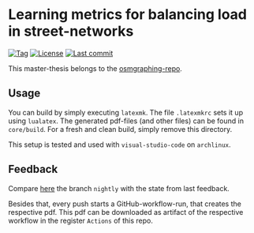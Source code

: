 # Learning metrics for balancing load in street-networks

[![Tag][github/tags/badge]][github/tags]
[![License][github/license/badge]][github/license]
[![Last commit][github/last-commit/badge]][github/last-commit]

This master-thesis belongs to the [osmgraphing-repo][github/dominicparga/osmgraphing].


## Usage <a name="usage"></a>

You can build by simply executing `latexmk`.
The file `.latexmkrc` sets it up using `lualatex`.
The generated pdf-files (and other files) can be found in `core/build`.
For a fresh and clean build, simply remove this directory.

This setup is tested and used with `visual-studio-code` on `archlinux`.


## Feedback <a name="feedback"></a>

Compare [here][github/self/cmp/feedback] the branch `nightly` with the state from last feedback.

Besides that, every push starts a GitHub-workflow-run, that creates the respective pdf.
This pdf can be downloaded as artifact of the respective workflow in the register `Actions` of this repo.


[github/dominicparga/osmgraphing]: https://github.com/dominicparga/osmgraphing
[github/last-commit]: https://github.com/dominicparga/master-thesis/commits
[github/last-commit/badge]: https://img.shields.io/github/last-commit/dominicparga/master-thesis?style=for-the-badge
[github/license]: https://github.com/dominicparga/master-thesis/blob/master/LICENSE
[github/license/badge]: https://img.shields.io/badge/license-Apache--2.0-green?style=for-the-badge
[github/tags]: https://github.com/dominicparga/master-thesis/releases/tag/submission
[github/tags/badge]: https://img.shields.io/badge/license-submission-blue?style=for-the-badge
[github/self/cmp/feedback]: https://github.com/dominicparga/master-thesis/compare/tmp/feedback...nightly

